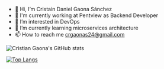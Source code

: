 - 👋 Hi, I’m Cristain Daniel Gaona Sánchez
- 🔨 I'm currently working at Pentview as Backend Developer
- 👀 I’m interested in DevOps
- 🚀 I’m currently learning microservices architecture
- 📫 How to reach me crgaonas24@gmail.com 

![Cristian Gaona's GitHub stats](https://github-readme-stats.vercel.app/api?username=CristianGaona&show_icons=true&theme=radical)

[![Top Langs](https://github-readme-stats.vercel.app/api/top-langs/?username=CristianGaona&hide=php,html,css,vue,scss,swift,ruby,tsql,objective-c,kotlin,smarty,plsql&langs_count=20&layout=compact)](https://github.com/CristianGaona/github-readme-stats)


<!---
CristianGaona/CristianGaona is a ✨ special ✨ repository because its `README.md` (this file) appears on your GitHub profile.
You can click the Preview link to take a look at your changes.
--->
